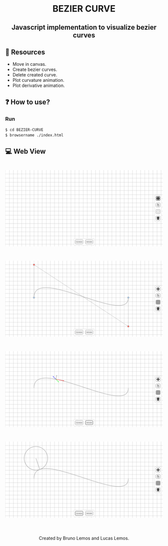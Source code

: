 <h1 align="center">
  BEZIER CURVE
</h1>

<h2 align="center">Javascript implementation to visualize bezier curves</h2>

## 🔧 Resources
* Move in canvas.
* Create bezier curves.
* Delete created curve.
* Plot curvature animation.
* Plot derivative animation.

## ❓ How to use?

### Run

```bash
$ cd BEZIER-CURVE
$ browsername ./index.html
```

## 💻 Web View

<h1 align="center">
  <img alt="" title="" src="preview/menu.png">
</h1>

<h1 align="center">
  <img alt="" title="" src="preview/curve.png">
</h1>

<h1 align="center">
  <img alt="" title="" src="preview/derivative.png">
</h1>

<h1 align="center">
  <img alt="" title="" src="preview/curvature.png">
</h1>

<br>

<p align="center">
Created by Bruno Lemos and Lucas Lemos.
</p>
